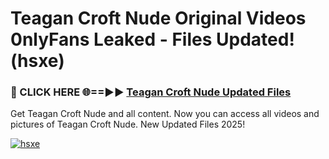 # Teagan Croft Nude Original Videos 0nlyFans Leaked - Files Updated! (hsxe)

<h3>🔴 CLICK HERE 🌐==►► <a href="https://tinyurl.com/52m3yx9h" rel="nofollow">Teagan Croft Nude Updated Files</a></h3>

Get Teagan Croft Nude and all content. Now you can access all videos and pictures of Teagan Croft Nude. New Updated Files 2025!

[![hsxe](https://i.imgur.com/TnHtlc8.gif)](https://tinyurl.com/52m3yx9h)
